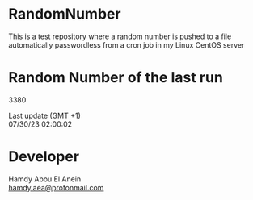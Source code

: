 # RandomNumber    
This is a test repository where a random number is pushed to a file automatically passwordless from a cron job in my Linux CentOS server    
# Random Number of the last run   
3380
      
Last update (GMT +1)    
07/30/23 02:00:02
# Developer    
Hamdy Abou El Anein   
hamdy.aea@protonmail.com
